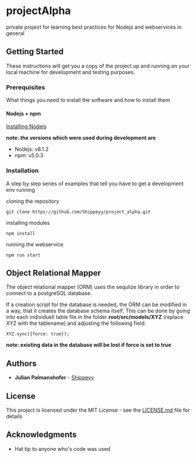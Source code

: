 # projectAlpha

private project for learning best practices for Nodejs and webservices in general

## Getting Started

These instructions will get you a copy of the project up and running on your local machine for development and testing purposes.

### Prerequisites

What things you need to install the software and how to install them

#### Nodejs + npm
[Installing Nodejs](https://nodejs.org/en/download/package-manager/)

**note: the versions which were used during development are**
* Nodejs: v8.1.2
* npm: v5.0.3
### Installation

A step by step series of examples that tell you have to get a development env running

cloning the repository

```
git clone https://github.com/Shippeyy/project_alpha.git
```

installing modules

```
npm install
```

running the webservice
```
npm run start
```
## Object Relational Mapper
The object relational mapper (ORM) uses the sequlize library in order to connect to a postgreSQL database.

If a creation script for the database is needed, the ORM can be modified in a way, that it creates the database schema
itself.
This can be done by going into each individuell table file in the folder **root/src/models/XYZ** (replace XYZ with the tablename) and adjusting the following field:
```
XYZ.sync({force: true});
```

**note: existing data in the database will be lost if force is set to true**

## Authors

* **Julian Palmanshofer** -  [Shippeyy](https://github.com/Shippeyy)

## License

This project is licensed under the MIT License - see the [LICENSE.md](LICENSE.md) file for details

## Acknowledgments

* Hat tip to anyone who's code was used

